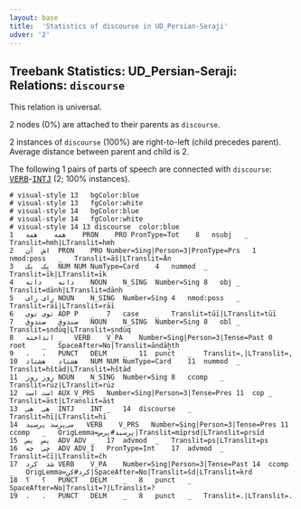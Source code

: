 ```yaml
---
layout: base
title:  'Statistics of discourse in UD_Persian-Seraji'
udver: '2'
---
```


## Treebank Statistics: UD_Persian-Seraji: Relations: `discourse`

This relation is universal.

2 nodes (0%) are attached to their parents as `discourse`.

2 instances of `discourse` (100%) are right-to-left (child precedes parent).
Average distance between parent and child is 2.

The following 1 pairs of parts of speech are connected with `discourse`: <tt><a href="fa_seraji-pos-VERB.html">VERB</a></tt>-<tt><a href="fa_seraji-pos-INTJ.html">INTJ</a></tt> (2; 100% instances).


~~~ conllu
# visual-style 13	bgColor:blue
# visual-style 13	fgColor:white
# visual-style 14	bgColor:blue
# visual-style 14	fgColor:white
# visual-style 14 13 discourse	color:blue
1	همه‌	همه‌	PRON	PRO	PronType=Tot	8	nsubj	_	Translit=hmh|LTranslit=hmh
2	اش	آن	PRON	PRO	Number=Sing|Person=3|PronType=Prs	1	nmod:poss	_	Translit=āš|LTranslit=Ān
3	یک	یک	NUM	NUM	NumType=Card	4	nummod	_	Translit=īk|LTranslit=īk
4	دانه	دانه	NOUN	N_SING	Number=Sing	8	obj	_	Translit=dānh|LTranslit=dānh
5	رای	رای	NOUN	N_SING	Number=Sing	4	nmod:poss	_	Translit=rāī|LTranslit=rāī
6	توی	توی	ADP	P	_	7	case	_	Translit=tūī|LTranslit=tūī
7	صندوق	صندوق	NOUN	N_SING	Number=Sing	8	obl	_	Translit=ṣndūq|LTranslit=ṣndūq
8	انداخته	_	VERB	V_PA	Number=Sing|Person=3|Tense=Past	0	root	_	SpaceAfter=No|Translit=āndāḫth
9	،	،	PUNCT	DELM	_	11	punct	_	Translit=,|LTranslit=,
10	هشتاد	هشتاد	NUM	NUM	NumType=Card	11	nummod	_	Translit=hštād|LTranslit=hštād
11	روز	روز	NOUN	N_SING	Number=Sing	8	ccomp	_	Translit=rūz|LTranslit=rūz
12	است	است	AUX	V_PRS	Number=Sing|Person=3|Tense=Pres	11	cop	_	Translit=āst|LTranslit=āst
13	هی	هی	INTJ	INT	_	14	discourse	_	Translit=hī|LTranslit=hī
14	می‌پرسد	پرسید	VERB	V_PRS	Number=Sing|Person=3|Tense=Pres	11	ccomp	_	OrigLemma=پرسید#پرس|Translit=mīprsd|LTranslit=prsīd
15	پس	پس	ADV	ADV	_	17	advmod	_	Translit=ps|LTranslit=ps
16	چی	چه	ADV	ADV_I	PronType=Int	17	advmod	_	Translit=čī|LTranslit=čh
17	شد	کرد	VERB	V_PA	Number=Sing|Person=3|Tense=Past	14	ccomp	_	OrigLemma=کرد#کن|SpaceAfter=No|Translit=šd|LTranslit=krd
18	؟	؟	PUNCT	DELM	_	8	punct	_	SpaceAfter=No|Translit=?|LTranslit=?
19	.	.	PUNCT	DELM	_	8	punct	_	Translit=.|LTranslit=.

~~~


